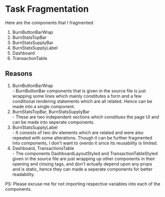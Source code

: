 # Task Fragmentation

Here are the components that I fragmented

<ol>
  <li>BurnButtonBarWrap</li>
  <li>BurnStatsTopBar</li>
  <li>BurnStatsSupplyBar</li>
  <li>BurnStatsSupplyLabel</li>
  <li>Dashboard</li>
  <li>TransactionTable</li>
</ol>

## Reasons

<ol>
  <li>BurnButtonBarWrap</li> -  BurnButtonBar components that is given in the source file is just wrapping some lines which mainly constitutes a form and a few conditional rendering statements which are all related. Hence can be made into a single component.
  <li>BurnStatsTopBar, BurnStatsSupplyBar</li> - These are two independent sections which constitues the page UI and can be made into seperate components.
  <li>BurnStatsSupplyLabel</li> - It consists of two div elements which are related and were also repeated with some alterations. Though it can be further fragmented into components, I don't want to overdo it since its reusability is limited.
  <li>Dashboard, TransactionsTable</li> - The components DashboardLayoutStyled and TransactionTableStyled given in the source file are just wrapping up other components in their opening and closing tags, and don't actually depend upon any props and is static, hence they can made a seperate components for better readability.

  
</ol>

PS: Please excuse me for not importing respective variables into each of the components.
